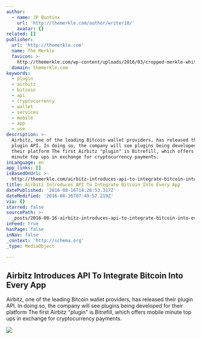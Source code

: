 ```yaml
---
author:
  - name: JP Buntinx
    url: 'http://themerkle.com/author/writer10/'
    avatar: {}
related: []
publisher:
  url: 'http://themerkle.com'
  name: The Merkle
  favicon: >-
    http://themerkle.com/wp-content/uploads/2016/03/cropped-merkle-white-1-192x192.png
  domain: themerkle.com
keywords:
  - plugin
  - airbitz
  - bitcoin
  - api
  - cryptocurrency
  - wallet
  - services
  - mobile
  - app
  - use
description: >-
  Airbitz, one of the leading Bitcoin wallet providers, has released their
  plugin API. In doing so, the company will see plugins being developed for
  their platform The first Airbitz "plugin" is Bitrefill, which offers mobile
  minute top ups in exchange for cryptocurrency payments.
inLanguage: en
app_links: []
isBasedOnUrl: >-
  http://themerkle.com/airbitz-introduces-api-to-integrate-bitcoin-into-every-app/
title: Airbitz Introduces API To Integrate Bitcoin Into Every App
datePublished: '2016-08-16T14:26:53.317Z'
dateModified: '2016-08-16T07:49:57.219Z'
via: {}
starred: false
sourcePath: >-
  _posts/2016-08-16-airbitz-introduces-api-to-integrate-bitcoin-into-every-app.md
inFeed: true
hasPage: false
inNav: false
_context: 'http://schema.org'
_type: MediaObject

---
```

<article style=""><h1>Airbitz Introduces API To Integrate Bitcoin Into Every App</h1><p>Airbitz, one of the leading Bitcoin wallet providers, has released their plugin API. In doing so, the company will see plugins being developed for their platform The first Airbitz "plugin" is Bitrefill, which offers mobile minute top ups in exchange for cryptocurrency payments.</p><img src="http://themerkle.com/wp-content/uploads/2016/08/shutterstock_214361950.jpg" /></article>